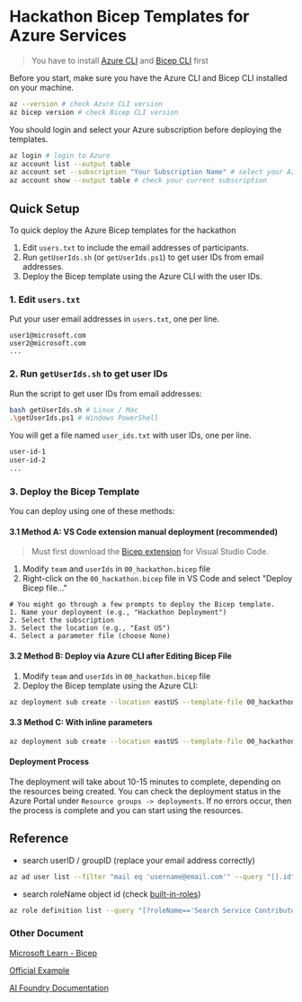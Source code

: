 # Hackathon Bicep Templates for Azure Services

> You have to install [Azure CLI](https://learn.microsoft.com/zh-tw/cli/azure/install-azure-cli?view=azure-cli-latest) and [Bicep CLI](https://learn.microsoft.com/zh-tw/azure/azure-resource-manager/bicep/install) first

Before you start, make sure you have the Azure CLI and Bicep CLI installed on your machine.
```bash
az --version # check Azure CLI version
az bicep version # check Bicep CLI version
```
You should login and select your Azure subscription before deploying the templates.
```bash
az login # login to Azure
az account list --output table
az account set --subscription "Your Subscription Name" # select your Azure subscription
az account show --output table # check your current subscription
```


## Quick Setup
To quick deploy the Azure Bicep templates for the hackathon

1. Edit `users.txt` to include the email addresses of participants.
2. Run `getUserIds.sh` (or `getUserIds.ps1`) to get user IDs from email addresses.
3. Deploy the Bicep template using the Azure CLI with the user IDs.

### 1. Edit `users.txt`
Put your user email addresses in `users.txt`, one per line. 
```
user1@microsoft.com
user2@microsoft.com
...
```

### 2. Run `getUserIds.sh` to get user IDs
Run the script to get user IDs from email addresses:

```bash
bash getUserIds.sh # Linux / Mac
.\getUserIds.ps1 # Windows PowerShell
```
You will get a file named `user_ids.txt` with user IDs, one per line.
```bash
user-id-1
user-id-2
...
```

### 3. Deploy the Bicep Template
You can deploy using one of these methods:

#### 3.1 **Method A: VS Code extension manual deployment (recommended)**
> Must first download the [Bicep extension](https://marketplace.visualstudio.com/items?itemName=ms-azuretools.vscode-bicep) for Visual Studio Code.
1. Modify `team` and `userIds` in `00_hackathon.bicep` file
2. Right-click on the `00_hackathon.bicep` file in VS Code and select "Deploy Bicep file..."
```
# You might go through a few prompts to deploy the Bicep template.
1. Name your deployment (e.g., "Hackathon Deployment")
2. Select the subscription
3. Select the location (e.g., "East US")
4. Select a parameter file (choose None)
```

#### 3.2 **Method B: Deploy via Azure CLI after Editing Bicep File**
1. Modify `team` and `userIds` in `00_hackathon.bicep` file
2. Deploy the Bicep template using the Azure CLI:
  ```bash
  az deployment sub create --location eastUS --template-file 00_hackathon.bicep
  ```

#### 3.3 **Method C: With inline parameters**
```bash
az deployment sub create --location eastUS --template-file 00_hackathon.bicep --parameters team='team_id' userIds='["user-id-1","user-id-2"]'
```

#### Deployment Process
The deployment will take about 10-15 minutes to complete, depending on the resources being created. You can check the deployment status in the Azure Portal under `Resource groups -> deployments`. If no errors occur, then the process is complete and you can start using the resources.

## Reference

- search userID / groupID
(replace your email address correctly)
```bash
az ad user list --filter "mail eq 'username@email.com'" --query "[].id" -o tsv
```

- search roleName object id (check [built-in-roles](https://learn.microsoft.com/en-us/azure/role-based-access-control/built-in-roles))
```bash
az role definition list --query "[?roleName=='Search Service Contributor'].{Name:roleName, ID:name}" -o table
```
### Other Document

[Microsoft Learn - Bicep](https://learn.microsoft.com/zh-tw/azure/azure-resource-manager/bicep/overview)

[Official Example](https://learn.microsoft.com/zh-tw/azure/azure-resource-manager/bicep/quickstart-create-bicep-use-visual-studio-code)

[AI Foundry Documentation](https://learn.microsoft.com/en-us/azure/ai-foundry/how-to/create-resource-template)
